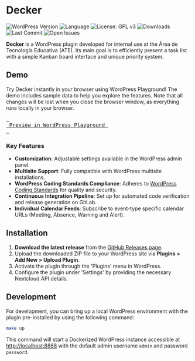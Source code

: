 # Decker

![WordPress Version](https://img.shields.io/badge/WordPress-6.1-blue)
![Language](https://img.shields.io/badge/Language-PHP-orange)
![License: GPL v3](https://img.shields.io/badge/License-GPLv3-blue.svg)
![Downloads](https://img.shields.io/github/downloads/ateeducacion/wp-decker/total)
![Last Commit](https://img.shields.io/github/last-commit/ateeducacion/wp-decker)
![Open Issues](https://img.shields.io/github/issues/ateeducacion/wp-decker)

**Decker** is a WordPress plugin developed for internal use at the Área de Tecnología Educativa (ATE). Its main goal is to efficiently present a task list with a simple Kanban board interface and unique priority system.

## Demo

Try Decker instantly in your browser using WordPress Playground! The demo includes sample data to help you explore the features. Note that all changes will be lost when you close the browser window, as everything runs locally in your browser.

[<kbd> <br> Preview in WordPress Playground <br> </kbd>](https://playground.wordpress.net/?blueprint-url=https://raw.githubusercontent.com/ateeducacion/wp-decker/refs/heads/main/blueprint.json)


### Key Features

- **Customization**: Adjustable settings available in the WordPress admin panel.
- **Multisite Support**: Fully compatible with WordPress multisite installations.
- **WordPress Coding Standards Compliance**: Adheres to [WordPress Coding Standards](https://github.com/WordPress/WordPress-Coding-Standards) for quality and security.
- **Continuous Integration Pipeline**: Set up for automated code verification and release generation on GitLab.
- **Individual Calendar Feeds**: Subscribe to event-type specific calendar URLs (Meeting, Absence, Warning and Alert).

## Installation

1. **Download the latest release** from the [GitHub Releases page](https://github.com/ateeducacion/wp-decker/releases).
2. Upload the downloaded ZIP file to your WordPress site via **Plugins > Add New > Upload Plugin**.
3. Activate the plugin through the 'Plugins' menu in WordPress.
4. Configure the plugin under 'Settings' by providing the necessary Nextcloud API details.

## Development

For development, you can bring up a local WordPress environment with the plugin pre-installed by using the following command:

```bash
make up
```

This command will start a Dockerized WordPress instance accessible at [http://localhost:8888](http://localhost:8080) with the default admin username `admin` and password `password`.
